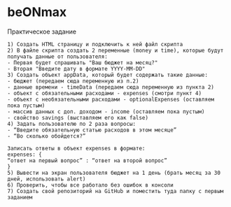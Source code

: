 # beONmax
Практическое задание

    1) Создать HTML страницу и подключить к ней файл скрипта
    2) В файле скрипта создать 2 переменные (money и time), которые будут получать данные от пользователя:
    - Первая будет спрашивать "Ваш бюджет на месяц?"
    - Вторая "Введите дату в формате YYYY-MM-DD"
    3) Создать объект appData, который будет содержать такие данные:
    - бюджет (передаем сюда переменную из п.2)
    - данные времени - timeData (передаем сюда переменную из пункта 2)
    - объект с обязательными расходами - expenses (смотри пункт 4)
    - объект с необязательными расходами - optionalExpenses (оставляем пока пустым)
    - массив данных с доп. доходом - income (оставляем пока пустым)
    - свойство savings (выставляем его как false)
    4) Задать пользователю по 2 раза вопросы:
    - “Введите обязательную статью расходов в этом месяце”
    - “Во сколько обойдется?”

    Записать ответы в объект expenses в формате:
    expenses: {
    “ответ на первый вопрос” : “ответ на второй вопрос”
    }
    5) Вывести на экран пользователя бюджет на 1 день (брать месяц за 30 дней, использовать alert)
    6) Проверить, чтобы все работало без ошибок в консоли
    7) Создать свой репозиторий на GitHub и поместить туда папку с первым заданием

